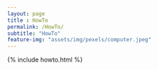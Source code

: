 ```yaml
--- 
layout: page
title : HowTo
permalink: /HowTo/
subtitle: "HowTo" 
feature-img: "assets/img/pexels/computer.jpeg"
---
```

{% include howto.html %}
